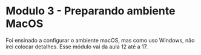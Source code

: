 # Modulo 3 - Preparando ambiente MacOS

Foi ensinado a configurar o ambiente macOS, mas como uso Windows, não irei colocar detalhes. Esse módulo vai da aula 12 até a 17. 

